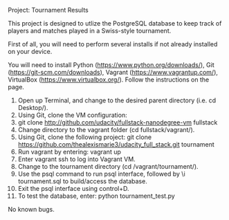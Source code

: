Project: Tournament Results

This project is designed to utlize the PostgreSQL database to keep track of players and matches played in a Swiss-style tournament.

First of all, you will need to perform several installs if not already installed on your device.

You will need to install Python (https://www.python.org/downloads/), Git (https://git-scm.com/downloads), Vagrant (https://www.vagrantup.com/), VirtualBox (https://www.virtualbox.org/). Follow the instructions on the page.

1. Open up Terminal, and change to the desired parent directory (i.e. cd Desktop/).
2. Using Git, clone the VM configuration: 
3. git clone http://github.com/udacity/fullstack-nanodegree-vm fullstack
3. Change directory to the vagrant folder (cd fullstack/vagrant/).
4. Using Git, clone the following project: 
git clone https://github.com/thealexismarie3/udacity_full_stack.git tournament
5. Run vagrant by entering: vagrant up
6. Enter vagrant ssh to log into Vagrant VM.
7. Change to the tournament directory (cd /vagrant/tournament/).
8. Use the psql command to run psql interface, followed by \i tournament.sql to build/access the database.
9. Exit the psql interface using control+D.
10. To test the database, enter:
python tournament_test.py

No known bugs.